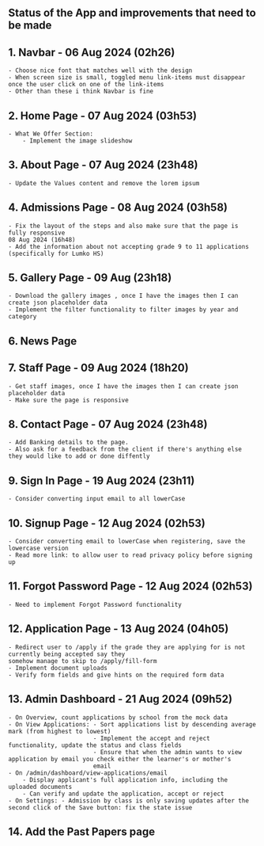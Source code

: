 ## Status of the App and improvements that need to be made

## 1. Navbar - 06 Aug 2024 (02h26)
    - Choose nice font that matches well with the design
    - When screen size is small, toggled menu link-items must disappear once the user click on one of the link-items
    - Other than these i think Navbar is fine

## 2. Home Page - 07 Aug 2024 (03h53)
    - What We Offer Section: 
        - Implement the image slideshow

## 3. About Page - 07 Aug 2024 (23h48)
    - Update the Values content and remove the lorem ipsum

## 4. Admissions Page - 08 Aug 2024 (03h58)
    - Fix the layout of the steps and also make sure that the page is fully responsive
    08 Aug 2024 (16h48)
    - Add the information about not accepting grade 9 to 11 applications (specifically for Lumko HS)

## 5. Gallery Page - 09 Aug (23h18)
    - Download the gallery images , once I have the images then I can create json placeholder data
    - Implement the filter functionality to filter images by year and category

## 6. News Page

## 7. Staff Page - 09 Aug 2024 (18h20)
    - Get staff images, once I have the images then I can create json placeholder data 
    - Make sure the page is responsive 

## 8. Contact Page - 07 Aug 2024 (23h48)
    - Add Banking details to the page.
    - Also ask for a feedback from the client if there's anything else they would like to add or done diffently

## 9. Sign In Page - 19 Aug 2024 (23h11)
    - Consider converting input email to all lowerCase

## 10. Signup Page - 12 Aug 2024 (02h53)
    - Consider converting email to lowerCase when registering, save the lowercase version
    - Read more link: to allow user to read privacy policy before signing up

## 11. Forgot Password Page - 12 Aug 2024 (02h53)
    - Need to implement Forgot Password functionality

## 12. Application Page - 13 Aug 2024 (04h05)
    - Redirect user to /apply if the grade they are applying for is not currently being accepted say they 
    somehow manage to skip to /apply/fill-form
    - Implement document uploads
    - Verify form fields and give hints on the required form data

## 13. Admin Dashboard - 21 Aug 2024 (09h52)
    - On Overview, count applications by school from the mock data
    - On View Applications: - Sort applications list by descending average mark (from highest to lowest)
                            - Implement the accept and reject functionality, update the status and class fields
                            - Ensure that when the admin wants to view application by email you check either the learner's or mother's
                            email
    - On /admin/dashboard/view-applications/email
        - Display applicant's full application info, including the uploaded documents
        - Can verify and update the application, accept or reject
    - On Settings: - Admission by class is only saving updates after the second click of the Save button: fix the state issue

## 14. Add the Past Papers page




<!-- "next": "14.3.0-canary.59",
"react": "19.0.0-beta-4508873393-20240430",
"react-dom": "19.0.0-beta-4508873393-20240430", -->